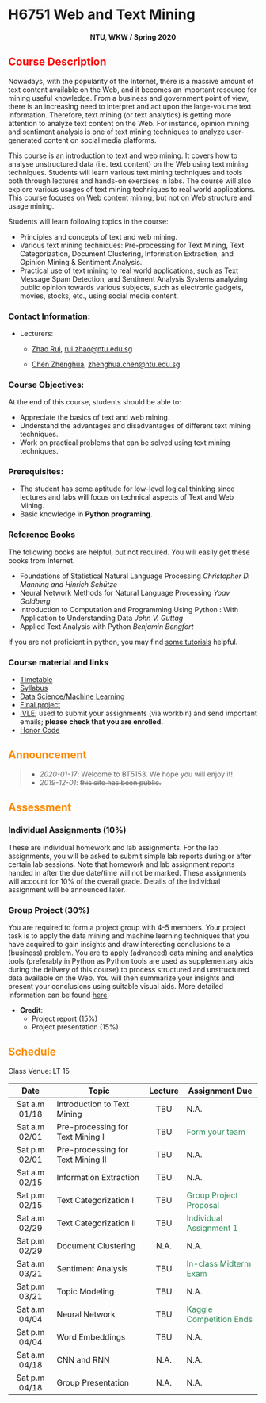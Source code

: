 # H6751 Web and Text Mining

#### <center>NTU, WKW / Spring 2020</center>

## <font color='Red'>Course Description </font>

Nowadays, with the popularity of the Internet, there is a massive amount of text content available on the Web, and it becomes an important resource for mining useful knowledge. From a business and government point of view, there is an increasing need to interpret and act upon the large-volume text information. Therefore, text mining (or text analytics) is getting more attention to analyze text content on the Web. For instance, opinion mining and sentiment analysis is one of text mining techniques to analyze user-generated content on social media platforms.

This course is an introduction to text and web mining. It covers how to analyse unstructured data (i.e. text content) on the Web using text mining techniques. Students will learn various text mining techniques and tools both through lectures and hands-on exercises in labs. The course will also explore various usages of text mining techniques to real world applications. This course focuses on Web content mining, but not on Web structure and usage mining.

Students will learn following topics in the course:

* Principles and concepts of text and web mining.
* Various text mining techniques: Pre-processing for Text Mining, Text Categorization, Document Clustering, Information Extraction, and Opinion Mining & Sentiment Analysis.
* Practical use of text mining to real world applications, such as Text Message Spam Detection,
and Sentiment Analysis Systems analyzing public opinion towards various subjects, such as electronic gadgets, movies, stocks, etc., using social media content.

### Contact Information:

- Lecturers: 
     * [Zhao Rui](https://rzntu.github.io), [rui.zhao@ntu.edu.sg](mailto:rui.zhao@ntu.edu.sg)

     * [Chen Zhenghua](https://zhenghuantu.github.io), [zhenghua.chen@ntu.edu.sg](mailto:zhenghua.chen@ntu.edu.sg)
            
### Course Objectives:

At the end of this course, students should be able to:

- Appreciate the basics of text and web mining.
- Understand the advantages and disadvantages of different text mining techniques.
- Work on practical problems that can be solved using text mining techniques.

### Prerequisites:

- The student has some aptitude for low-level logical thinking since lectures and labs will focus
on technical aspects of Text and Web Mining.
- Basic knowledge in **Python programing**.

### Reference Books

The following books are helpful, but not required. You will easily get these books from Internet.


- Foundations of Statistical Natural Language Processing *Christopher D. Manning and Hinrich Schütze*
- Neural Network Methods for Natural Language Processing *Yoav Goldberg*
- Introduction to Computation and Programming Using Python : With Application to Understanding Data *John V. Guttag* 
- Applied Text Analysis with Python *Benjamin Bengfort* 

If you are not proficient in python, you may find [some tutorials](material/coding.md) helpful.

### Course material and links

- [Timetable](#schedule)
- [Syllabus](material/syllabus.md)
- [Data Science/Machine Learning](material/dspractice.md)
- [Final project](project/project.md)
- [IVLE](https://ivle.nus.edu.sg/); used to submit your assignments (via workbin) and send important emails; **please check that you are enrolled.**
- [Honor Code](honorcode.md)

## <font color='DarkOrange'>Announcement</font>

> - *2020-01-17*: Welcome to BT5153. We hope you will enjoy it!
> - *2019-12-01*: ~~this site has been public.~~

## <font color='DarkOrange'>Assessment</font>

### Individual Assignments (10%)

These are individual homework and lab assignments. For the lab assignments, you will be asked to submit simple lab reports during or after certain lab sessions. Note that homework and lab assignment reports handed in after the due date/time will not be marked. These assignments will account for 10% of the overall grade. Details of the individual assignment will be announced later. 

### Group Project (30%)

You are required to form a project group with 4-5 members. Your project task is to apply the data mining and machine learning techniques that you have acquired to gain insights and draw interesting conclusions to a (business) problem. You are to apply (advanced) data mining and analytics tools (preferably in Python as Python tools are used as supplementary aids during the delivery of this course) to process structured and unstructured data available on the Web. You will then summarize your insights and present your conclusions using suitable visual aids. More detailed information can be found [here](project/project.md).


- **Credit**:
  * Project report (15%) 
  * Project presentation (15%)

## <font color='DarkOrange'>Schedule</font>

Class Venue: LT 15

**Date** |	**Topic** |	**Lecture** | **Assignment Due**
:----:  | ------- | :----: | ---------------
Sat a.m 01/18 | Introduction to Text Mining | TBU | N.A.
Sat a.m 02/01 | Pre-processing for Text Mining I | TBU | <font color='SeaGreen'>Form your team</font>
Sat p.m 02/01 | Pre-processing for Text Mining II  | TBU | N.A.
Sat a.m 02/15 | Information Extraction | TBU | N.A.
Sat p.m 02/15 | Text Categorization I |TBU | <font color='SeaGreen'>Group Project Proposal</font>
Sat a.m 02/29 | Text Categorization II| TBU | <font color='SeaGreen'>Individual Assignment 1</font>
Sat p.m 02/29 | Document Clustering| N.A. | N.A.
Sat a.m 03/21 | Sentiment Analysis | TBU | <font color='SeaGreen'>In-class Midterm Exam</font>
Sat p.m 03/21 | Topic Modeling | TBU | N.A.
Sat a.m 04/04 | Neural Network | TBU | <font color='SeaGreen'>Kaggle Competition Ends</font>
Sat p.m 04/04 | Word Embeddings | TBU| N.A.
Sat a.m 04/18 | CNN and RNN | N.A. | N.A.
Sat p.m 04/18 | Group Presentation | N.A. | N.A.

    

